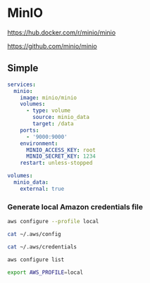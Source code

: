 # MinIO

https://hub.docker.com/r/minio/minio

https://github.com/minio/minio

## Simple

```yaml
services:
  minio:
    image: minio/minio
    volumes:
      - type: volume
        source: minio_data
        target: /data
    ports:
      - '9000:9000'
    environment:
      MINIO_ACCESS_KEY: root
      MINIO_SECRET_KEY: 1234
    restart: unless-stopped

volumes:
  minio_data:
    external: true
```

### Generate local Amazon credentials file

```sh
aws configure --profile local
```

```sh
cat ~/.aws/config
```

```sh
cat ~/.aws/credentials
```

```sh
aws configure list
```

```sh
export AWS_PROFILE=local
```
